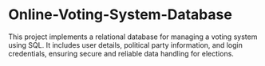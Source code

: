 # Online-Voting-System-Database
This project implements a relational database for managing a voting system using SQL. It includes user details, political party information, and login credentials, ensuring secure and reliable data handling for elections.
